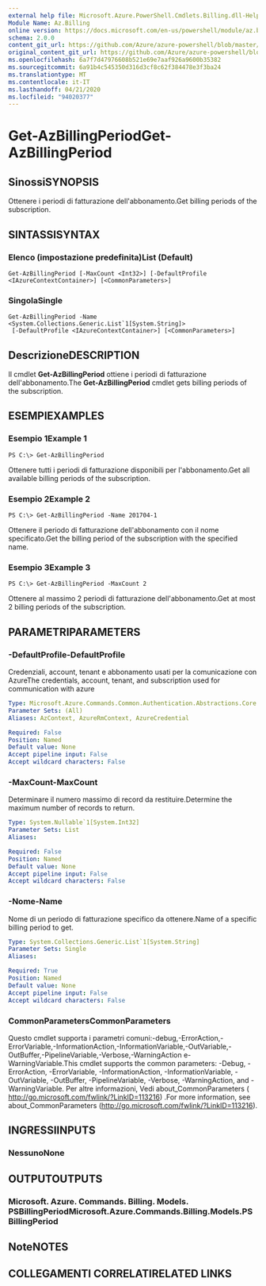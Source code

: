 ```yaml
---
external help file: Microsoft.Azure.PowerShell.Cmdlets.Billing.dll-Help.xml
Module Name: Az.Billing
online version: https://docs.microsoft.com/en-us/powershell/module/az.billing/get-azbillingperiod
schema: 2.0.0
content_git_url: https://github.com/Azure/azure-powershell/blob/master/src/Billing/Billing/help/Get-AzBillingPeriod.md
original_content_git_url: https://github.com/Azure/azure-powershell/blob/master/src/Billing/Billing/help/Get-AzBillingPeriod.md
ms.openlocfilehash: 6a7f7d47976608b521e69e7aaf926a9600b35382
ms.sourcegitcommit: 6a91b4c545350d316d3cf8c62f384478e3f3ba24
ms.translationtype: MT
ms.contentlocale: it-IT
ms.lasthandoff: 04/21/2020
ms.locfileid: "94020377"
---
```

# <span data-ttu-id="16dc2-101">Get-AzBillingPeriod</span><span class="sxs-lookup"><span data-stu-id="16dc2-101">Get-AzBillingPeriod</span></span>

## <span data-ttu-id="16dc2-102">Sinossi</span><span class="sxs-lookup"><span data-stu-id="16dc2-102">SYNOPSIS</span></span>
<span data-ttu-id="16dc2-103">Ottenere i periodi di fatturazione dell'abbonamento.</span><span class="sxs-lookup"><span data-stu-id="16dc2-103">Get billing periods of the subscription.</span></span>

## <span data-ttu-id="16dc2-104">SINTASSI</span><span class="sxs-lookup"><span data-stu-id="16dc2-104">SYNTAX</span></span>

### <span data-ttu-id="16dc2-105">Elenco (impostazione predefinita)</span><span class="sxs-lookup"><span data-stu-id="16dc2-105">List (Default)</span></span>
```
Get-AzBillingPeriod [-MaxCount <Int32>] [-DefaultProfile <IAzureContextContainer>] [<CommonParameters>]
```

### <span data-ttu-id="16dc2-106">Singola</span><span class="sxs-lookup"><span data-stu-id="16dc2-106">Single</span></span>
```
Get-AzBillingPeriod -Name <System.Collections.Generic.List`1[System.String]>
 [-DefaultProfile <IAzureContextContainer>] [<CommonParameters>]
```

## <span data-ttu-id="16dc2-107">Descrizione</span><span class="sxs-lookup"><span data-stu-id="16dc2-107">DESCRIPTION</span></span>
<span data-ttu-id="16dc2-108">Il cmdlet **Get-AzBillingPeriod** ottiene i periodi di fatturazione dell'abbonamento.</span><span class="sxs-lookup"><span data-stu-id="16dc2-108">The **Get-AzBillingPeriod** cmdlet gets billing periods of the subscription.</span></span>

## <span data-ttu-id="16dc2-109">ESEMPI</span><span class="sxs-lookup"><span data-stu-id="16dc2-109">EXAMPLES</span></span>

### <span data-ttu-id="16dc2-110">Esempio 1</span><span class="sxs-lookup"><span data-stu-id="16dc2-110">Example 1</span></span>
```
PS C:\> Get-AzBillingPeriod
```

<span data-ttu-id="16dc2-111">Ottenere tutti i periodi di fatturazione disponibili per l'abbonamento.</span><span class="sxs-lookup"><span data-stu-id="16dc2-111">Get all available billing periods of the subscription.</span></span>

### <span data-ttu-id="16dc2-112">Esempio 2</span><span class="sxs-lookup"><span data-stu-id="16dc2-112">Example 2</span></span>
```
PS C:\> Get-AzBillingPeriod -Name 201704-1
```

<span data-ttu-id="16dc2-113">Ottenere il periodo di fatturazione dell'abbonamento con il nome specificato.</span><span class="sxs-lookup"><span data-stu-id="16dc2-113">Get the billing period of the subscription with the specified name.</span></span>

### <span data-ttu-id="16dc2-114">Esempio 3</span><span class="sxs-lookup"><span data-stu-id="16dc2-114">Example 3</span></span>
```
PS C:\> Get-AzBillingPeriod -MaxCount 2
```

<span data-ttu-id="16dc2-115">Ottenere al massimo 2 periodi di fatturazione dell'abbonamento.</span><span class="sxs-lookup"><span data-stu-id="16dc2-115">Get at most 2 billing periods of the subscription.</span></span>

## <span data-ttu-id="16dc2-116">PARAMETRI</span><span class="sxs-lookup"><span data-stu-id="16dc2-116">PARAMETERS</span></span>

### <span data-ttu-id="16dc2-117">-DefaultProfile</span><span class="sxs-lookup"><span data-stu-id="16dc2-117">-DefaultProfile</span></span>
<span data-ttu-id="16dc2-118">Credenziali, account, tenant e abbonamento usati per la comunicazione con Azure</span><span class="sxs-lookup"><span data-stu-id="16dc2-118">The credentials, account, tenant, and subscription used for communication with azure</span></span>

```yaml
Type: Microsoft.Azure.Commands.Common.Authentication.Abstractions.Core.IAzureContextContainer
Parameter Sets: (All)
Aliases: AzContext, AzureRmContext, AzureCredential

Required: False
Position: Named
Default value: None
Accept pipeline input: False
Accept wildcard characters: False
```

### <span data-ttu-id="16dc2-119">-MaxCount</span><span class="sxs-lookup"><span data-stu-id="16dc2-119">-MaxCount</span></span>
<span data-ttu-id="16dc2-120">Determinare il numero massimo di record da restituire.</span><span class="sxs-lookup"><span data-stu-id="16dc2-120">Determine the maximum number of records to return.</span></span>

```yaml
Type: System.Nullable`1[System.Int32]
Parameter Sets: List
Aliases:

Required: False
Position: Named
Default value: None
Accept pipeline input: False
Accept wildcard characters: False
```

### <span data-ttu-id="16dc2-121">-Nome</span><span class="sxs-lookup"><span data-stu-id="16dc2-121">-Name</span></span>
<span data-ttu-id="16dc2-122">Nome di un periodo di fatturazione specifico da ottenere.</span><span class="sxs-lookup"><span data-stu-id="16dc2-122">Name of a specific billing period to get.</span></span>

```yaml
Type: System.Collections.Generic.List`1[System.String]
Parameter Sets: Single
Aliases:

Required: True
Position: Named
Default value: None
Accept pipeline input: False
Accept wildcard characters: False
```

### <span data-ttu-id="16dc2-123">CommonParameters</span><span class="sxs-lookup"><span data-stu-id="16dc2-123">CommonParameters</span></span>
<span data-ttu-id="16dc2-124">Questo cmdlet supporta i parametri comuni:-debug,-ErrorAction,-ErrorVariable,-InformationAction,-InformationVariable,-OutVariable,-OutBuffer,-PipelineVariable,-Verbose,-WarningAction e-WarningVariable.</span><span class="sxs-lookup"><span data-stu-id="16dc2-124">This cmdlet supports the common parameters: -Debug, -ErrorAction, -ErrorVariable, -InformationAction, -InformationVariable, -OutVariable, -OutBuffer, -PipelineVariable, -Verbose, -WarningAction, and -WarningVariable.</span></span> <span data-ttu-id="16dc2-125">Per altre informazioni, Vedi about_CommonParameters ( http://go.microsoft.com/fwlink/?LinkID=113216) .</span><span class="sxs-lookup"><span data-stu-id="16dc2-125">For more information, see about_CommonParameters (http://go.microsoft.com/fwlink/?LinkID=113216).</span></span>

## <span data-ttu-id="16dc2-126">INGRESSI</span><span class="sxs-lookup"><span data-stu-id="16dc2-126">INPUTS</span></span>

### <span data-ttu-id="16dc2-127">Nessuno</span><span class="sxs-lookup"><span data-stu-id="16dc2-127">None</span></span>

## <span data-ttu-id="16dc2-128">OUTPUT</span><span class="sxs-lookup"><span data-stu-id="16dc2-128">OUTPUTS</span></span>

### <span data-ttu-id="16dc2-129">Microsoft. Azure. Commands. Billing. Models. PSBillingPeriod</span><span class="sxs-lookup"><span data-stu-id="16dc2-129">Microsoft.Azure.Commands.Billing.Models.PSBillingPeriod</span></span>

## <span data-ttu-id="16dc2-130">Note</span><span class="sxs-lookup"><span data-stu-id="16dc2-130">NOTES</span></span>

## <span data-ttu-id="16dc2-131">COLLEGAMENTI CORRELATI</span><span class="sxs-lookup"><span data-stu-id="16dc2-131">RELATED LINKS</span></span>
